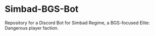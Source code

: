 # Simbad-BGS-Bot
Repository for a Discord Bot for Simbad Regime, a BGS-focused Elite: Dangerous player faction. 
